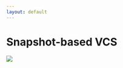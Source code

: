 ```yaml
---
layout: default
---
```


# Snapshot-based VCS

<img src="/images/01-vcs-intro/snapshot-based-vcs.png">

<style>
img {
    max-height: 70%;
    margin: auto;
}
</style>
